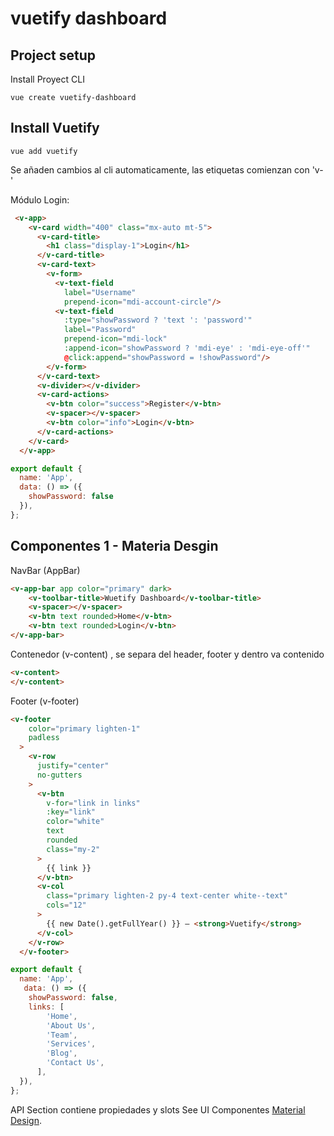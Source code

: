 # vuetify dashboard

## Project setup
Install Proyect CLI
```
vue create vuetify-dashboard
```

## Install Vuetify
```
vue add vuetify
```
Se añaden cambios al cli automaticamente, las etiquetas comienzan con 'v-'

Módulo Login:
```html
 <v-app>
    <v-card width="400" class="mx-auto mt-5">
      <v-card-title>
        <h1 class="display-1">Login</h1>
      </v-card-title>
      <v-card-text>
        <v-form>
          <v-text-field 
            label="Username"
            prepend-icon="mdi-account-circle"/>
          <v-text-field 
            :type="showPassword ? 'text ': 'password'"   
            label="Password"
            prepend-icon="mdi-lock"
            :append-icon="showPassword ? 'mdi-eye' : 'mdi-eye-off'"
            @click:append="showPassword = !showPassword"/>
        </v-form>
      </v-card-text>
      <v-divider></v-divider>
      <v-card-actions>
        <v-btn color="success">Register</v-btn>
        <v-spacer></v-spacer>
        <v-btn color="info">Login</v-btn>
      </v-card-actions>
    </v-card>
  </v-app>
```

```js
export default {
  name: 'App',
  data: () => ({
    showPassword: false
  }),
};
```

## Componentes 1 - Materia Desgin
NavBar (AppBar)
```html
<v-app-bar app color="primary" dark>
    <v-toolbar-title>Wuetify Dashboard</v-toolbar-title>
    <v-spacer></v-spacer>
    <v-btn text rounded>Home</v-btn>
    <v-btn text rounded>Login</v-btn>
</v-app-bar>
```

Contenedor (v-content) , se separa del header, footer y dentro va contenido 
```html
<v-content>
</v-content>
```


Footer (v-footer)
```html
<v-footer
    color="primary lighten-1"
    padless
  >
    <v-row
      justify="center"
      no-gutters
    >
      <v-btn
        v-for="link in links"
        :key="link"
        color="white"
        text
        rounded
        class="my-2"
      >
        {{ link }}
      </v-btn>
      <v-col
        class="primary lighten-2 py-4 text-center white--text"
        cols="12"
      >
        {{ new Date().getFullYear() }} — <strong>Vuetify</strong>
      </v-col>
    </v-row>
  </v-footer>
```

```js
export default {
  name: 'App',
   data: () => ({
    showPassword: false,
    links: [
        'Home',
        'About Us',
        'Team',
        'Services',
        'Blog',
        'Contact Us',
      ],
  }),
};
```

API Section
contiene propiedades y slots
See UI Componentes [Material Design](https://vuetifyjs.com/en/getting-started/quick-start/).